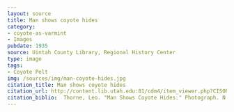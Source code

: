 ```yaml
---
layout: source
title: Man shows coyote hides
category: 
- coyote-as-varmint
- Images
pubdate: 1935
source: Uintah County Library, Regional History Center
type: image
tags: 
- Coyote Pelt
img: /sources/img/man-coyote-hides.jpg
citation_title: Man shows coyote hides
citation_url: http://content.lib.utah.edu:81/cdm4/item_viewer.php?CISOROOT=/Uinta_Thorne&CISOPTR=5580&CISOBOX=1&REC=6
citation_biblio:  Thorne, Leo. "Man Shows Coyote Hides." Photograph. N.D.  Uintah County Library Regional History Center
---
```

